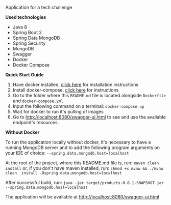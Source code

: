 Application for a tech challenge

**Used technologies**

* Java 8
* Spring Boot 2
* Spring Data MongoDB
* Spring Security
* MongoDB
* Swagger
* Docker
* Docker Compose

**Quick Start Guide**

1. Have docker installed, [click here](https://docs.docker.com/get-docker/) for installation instructions
2. Install docker-compose, [click here](https://docs.docker.com/compose/install/) for instructions
3. Go to the folder where this `README.md` file is located alongside `Dockerfile` and `docker-compose.yml`
4. Input the following command on a terminal:
`docker-compose up`
5. Wait for docker to run it's pulling of images
6. Go to [http://localhost:8080/swagger-ui.html](http://localhost:8080/swagger-ui.html) to see and use the 
available endpoint's resources. 

**Without Docker**

To run the application locally without docker, it's necessary to have a running MongoDB server 
and to add the following program arguments on your IDE of choice: `--spring.data.mongodb.host=localhost`

At the root of the project, where this README.md file is, run:  `maven clean install`  or, if you don't have maven installed, 
run:  `chmod +x mvnw && ./mvnw clean  install -Dspring.data.mongodb.host=localhost`

After successful build, run: `java -jar target/products-0.0.1-SNAPSHOT.jar --spring.data.mongodb.host=localhost`

The application will be available at [http://localhost:8080/swagger-ui.html](http://localhost:8080/swagger-ui.html)
